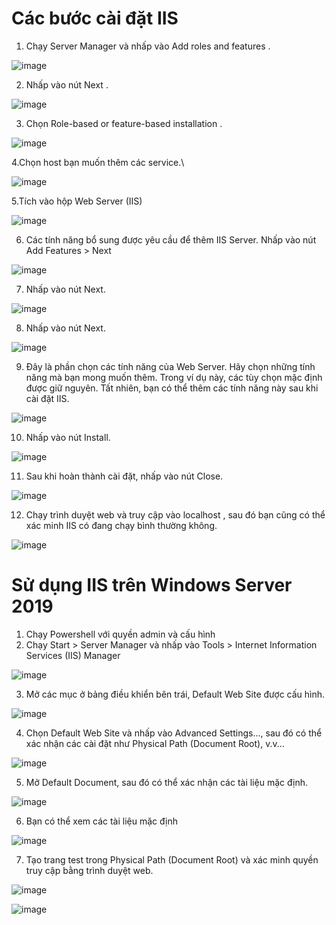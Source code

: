 # Các bước cài đặt IIS
1. Chạy Server Manager và nhấp vào Add roles and features .

 ![image](https://user-images.githubusercontent.com/101684058/158955776-dc096c31-7a90-4e3f-a07f-9a81249b4798.png)
 
 2. Nhấp vào nút Next .
 
 ![image](https://user-images.githubusercontent.com/101684058/158956038-fd40668f-0bd0-48da-aee1-00218f325b11.png)

3. Chọn Role-based or feature-based installation .

![image](https://user-images.githubusercontent.com/101684058/158957647-06b79428-a2e1-4542-849b-ed44d3552c30.png)

4.Chọn host bạn muốn thêm các service.\

![image](https://user-images.githubusercontent.com/101684058/158957896-199d9fb6-f88f-4914-be6f-849a3ffa69bf.png)

5.Tích vào hộp Web Server (IIS) 

![image](https://user-images.githubusercontent.com/101684058/158958107-3808fa59-b119-4edd-bcfa-2a09ca57691a.png)

6. Các tính năng bổ sung được yêu cầu để thêm IIS Server. Nhấp vào nút Add Features > Next 

![image](https://user-images.githubusercontent.com/101684058/158958323-70e3581f-1ed4-4125-9b59-98f8c97b7361.png)

7. Nhấp vào nút Next.

![image](https://user-images.githubusercontent.com/101684058/158958937-1fe69bca-9b80-4363-bbfb-0ca19a5dabf4.png)

8. Nhấp vào nút Next.

![image](https://user-images.githubusercontent.com/101684058/158959072-8948b602-4697-4e1c-9f11-28516bb5a19d.png)

9. Đây là phần chọn các tính năng của Web Server. Hãy chọn những tính năng mà bạn mong muốn thêm. Trong ví dụ này, các tùy chọn mặc định được giữ nguyên. Tất nhiên, bạn có thể thêm các tính năng này sau khi cài đặt IIS.

![image](https://user-images.githubusercontent.com/101684058/158959509-edd108f9-5ea4-4336-8107-1996fa9db62c.png)

10. Nhấp vào nút Install.

![image](https://user-images.githubusercontent.com/101684058/158959645-83bb101d-c2b7-4a78-818f-fb1fa90ee9e8.png)

11. Sau khi hoàn thành cài đặt, nhấp vào nút Close.

![image](https://user-images.githubusercontent.com/101684058/158959783-c5f5cd2a-36e3-4751-95a9-ce15a40d783a.png)

12. Chạy trình duyệt web và truy cập vào localhost , sau đó bạn cũng có thể xác minh IIS có đang chạy bình thường không.

![image](https://user-images.githubusercontent.com/101684058/158960122-4f72eeb4-6e1c-42c1-9185-78e766ef2abd.png)

# Sử dụng IIS trên Windows Server 2019
1. Chạy Powershell với quyền admin và cấu hình
2. Chạy Start > Server Manager và nhấp vào Tools > Internet Information Services (IIS) Manager

![image](https://user-images.githubusercontent.com/101684058/158963632-53864bb6-0294-44cd-98ec-917880463d38.png)

3. Mở các mục ở bảng điều khiển bên trái, Default Web Site được cấu hình.

![image](https://user-images.githubusercontent.com/101684058/158963939-38402c06-a4e6-4d15-a2c0-e242bb388118.png)

4. Chọn Default Web Site và nhấp vào Advanced Settings..., sau đó có thể xác nhận các cài đặt như Physical Path (Document Root), v.v...

![image](https://user-images.githubusercontent.com/101684058/158964264-f832db80-d398-4ac9-8093-045155a8b30b.png)

5. Mở Default Document, sau đó có thể xác nhận các tài liệu mặc định.

![image](https://user-images.githubusercontent.com/101684058/158965228-00a4d2ad-6e1e-46ef-a204-58e7eeec6cab.png)

6. Bạn có thể xem các tài liệu mặc định

![image](https://user-images.githubusercontent.com/101684058/158965321-16b4fd92-6a78-4e3d-a1b0-65a46572eb8e.png)

7. Tạo trang test trong Physical Path (Document Root) và xác minh quyền truy cập bằng trình duyệt web.

![image](https://user-images.githubusercontent.com/101684058/158965594-ab1f213b-4ac4-4215-98c2-f0aa92c26d2b.png)


![image](https://user-images.githubusercontent.com/101684058/158965849-ecc348ae-d256-409c-aedc-2e7f32b5e020.png)


